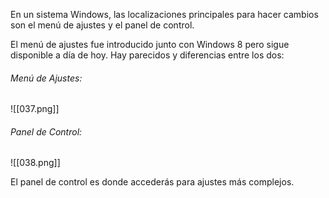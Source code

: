 En un sistema Windows, las localizaciones principales para hacer cambios son el menú de ajustes y el panel de control.

El menú de ajustes fue introducido junto con Windows 8 pero sigue disponible a día de hoy. Hay parecidos y diferencias entre los dos:

<h6>Menú de Ajustes:</h6>
![[037.png]]
<h6>Panel de Control:</h6>
![[038.png]]


El panel de control es donde accederás para ajustes más complejos.